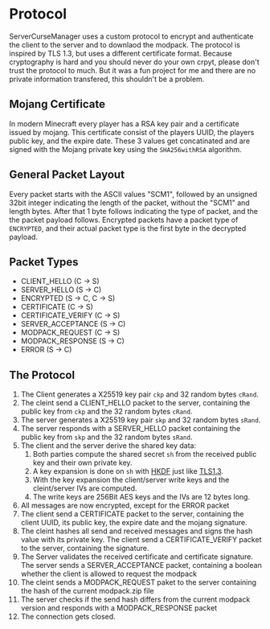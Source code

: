 # Protocol

ServerCurseManager uses a custom protocol to encrypt and authenticate the client to the server and to downlaod the modpack. The protocol is inspired by TLS 1.3, but uses a different certificate format. Because cryptography is hard and you should never do your own crpyt, please don't trust the protocol to much. But it was a fun project for me and there are no private information transfered, this shouldn't be a problem.

## Mojang Certificate
In modern Minecraft every player has a RSA key pair and a certificate issued by mojang. This certificate consist of the players UUID, the players public key, and the expire date. These 3 values get concatinated and are signed with the Mojang private key using the `SHA256withRSA` algorithm.

## General Packet Layout

Every packet starts with the ASCII values "SCM1", followed by an unsigned 32bit integer indicating the length of the packet, without the "SCM1" and length bytes. After that 1 byte follows indicating the type of packet, and the the packet payload follows. Encrypted packets have a packet type of `ENCRYPTED`, and their actual packet type is the first byte in the decrypted payload.

## Packet Types
- CLIENT_HELLO	(C -> S)
- SERVER_HELLO (S -> C)
- ENCRYPTED (S -> C, C -> S)
- CERTIFICATE (C -> S)
- CERTIFICATE_VERIFY (C -> S)
- SERVER_ACCEPTANCE (S -> C)
- MODPACK_REQUEST (C -> S)
- MODPACK_RESPONSE (S -> C)
- ERROR (S -> C)

## The Protocol

1. The Client generates a X25519 key pair `ckp` and 32 random bytes `cRand`.
2. The cleint send a CLIENT_HELLO packet to the server, containing the public key from `ckp` and the 32 random bytes `cRand`.
3. The server generates a X25519 key pair `skp` and 32 random bytes `sRand`.
4. The server responds with a SERVER_HELLO packet containing the public key from `skp` and the 32 random bytes `sRand`.
5. The client and the server derive the shared key data:
	 1. Both parties compute the shared secret `sh` from the received public key and their own private key.
	 2. A key expansion is done on `sh` with [HKDF](https://datatracker.ietf.org/doc/html/rfc5869) just like [TLS1.3](https://datatracker.ietf.org/doc/html/rfc8446#section-7.1).
	 3. With the key expansion the client/server write keys and the cleint/server IVs are computed.
	 4. The write keys are 256Bit AES keys and the IVs are 12 bytes long.
6. All messages are now encrypted, except for the ERROR packet
7. The client send a CERTIFICATE packet to the server, containing the client UUID, its public key, the expire date and the mojang signature.
8. The cleint hashes all send and received messages and signs the hash value with its private key. The client send a CERTIFICATE_VERIFY packet to the server, containing the signature.
9. The Server validates the received certificate and certificate signature. The server sends a SERVER_ACCEPTANCE packet, containing a boolean whether the client is allowed to request the modpack
10. The cleint sends a MODPACK_REQUEST paket to the server containing the hash of the current modpack.zip file
11. The server checks if the send hash differs from the current modpack version and responds with a MODPACK_RESPONSE packet
12. The connection gets closed.
